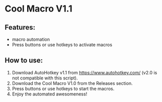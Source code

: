# Cool Macro V1.1

## Features:
- macro automation
- Press buttons or use hotkeys to activate macros

## How to use:
1. Download AutoHotkey v1.1 from https://www.autohotkey.com/ (v2.0 is not compatible with this script).
2. Download the Cool Macro V1.0 from the Releases section.
3. Press buttons or use hotkeys to start the macros.
4. Enjoy the automated awesomeness!
